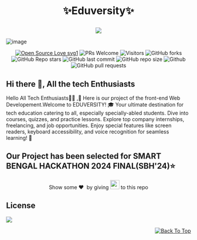 # <p align="center">✨Eduversity✨</p>
<p align="center">
   
<center>
<img  src="https://readme-typing-svg.herokuapp.com?color=45ffaa&size=40&width=900&height=80&lines=Welcome-to-Eduversity"/>
</center>
   
![image](https://github.com/apu52/SBH/assets/114172928/5e86bbbe-2e92-49ff-9268-037139ef9385)



 <div align="center">
 <p>

[![Open Source Love svg1](https://badges.frapsoft.com/os/v1/open-source.svg?v=103)](https://github.com/ellerbrock/open-source-badges/)
![PRs Welcome](https://img.shields.io/badge/PRs-welcome-brightgreen.svg?style=flat)
![Visitors](https://api.visitorbadge.io/api/visitors?path=apu52%2FSBH%20&countColor=%23263759&style=flat)
![GitHub forks](https://img.shields.io/github/forks/apu52/SBH)
![GitHub Repo stars](https://img.shields.io/github/stars/apu52/SBH)
![GitHub last commit](https://img.shields.io/github/last-commit/apu52/SBH)
![GitHub repo size](https://img.shields.io/github/repo-size/apu52/SBH)
![Github](https://img.shields.io/github/license/apu52/SBH)
![GitHub pull requests](https://img.shields.io/github/issues-pr/apu52/SBH)

 </p>
 </div>

 <h2>Hi there 👋, All the tech Enthusiasts </h2>


<p>Hello All Tech Enthusiasts👨‍💻 ,🤖 Here is our project of the front-end Web Developement.Welcome to EDUVERSITY! 🎓 Your ultimate destination for tech education catering to all, especially specially-abled students. Dive into courses, quizzes, and practice lessons. Explore top company internships, freelancing, and job opportunities. Enjoy special features like screen readers, keyboard accessibility, and voice recognition for seamless learning! 🚀
</p>

<h2>Our Project has been selected for SMART BENGAL HACKATHON 2024 FINAL(SBH'24)⭐</h2>

<p align = "center">
Show some ❤️&nbsp; by giving <img src="https://imgur.com/o7ncZFp.jpg" height=25px width=25px> to this repo
</p>

## License 
<img src = "https://img.shields.io/badge/License-MIT-blue.svg?style=for-the-badge">

<p align="right"><a href="#top"><img src="https://img.shields.io/badge/Move%20to%20top-Blue?style=plastic" alt="Back To Top"></a></p>






